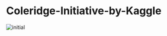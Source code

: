# Coleridge-Initiative-by-Kaggle

![initial](https://user-images.githubusercontent.com/64401317/129332995-a419887d-b220-4799-b1d0-989830ad17ff.gif)
